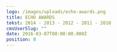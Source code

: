 ```yaml
---
logo: /images/uploads/echo-awards.png
title: ECHO AWARDS
tekst: 2014 - 2013 - 2012 - 2011 - 2010
cmsUserSlug: ""
date: 2016-03-07T00:00:00.000Z
position: 8
---
```


